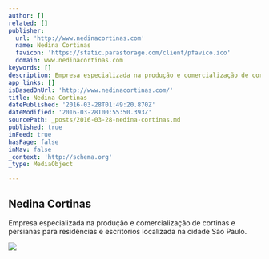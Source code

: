 ```yaml
---
author: []
related: []
publisher:
  url: 'http://www.nedinacortinas.com'
  name: Nedina Cortinas
  favicon: 'https://static.parastorage.com/client/pfavico.ico'
  domain: www.nedinacortinas.com
keywords: []
description: Empresa especializada na produção e comercialização de cortinas e persianas para residências e escritórios localizada na cidade São Paulo.
app_links: []
isBasedOnUrl: 'http://www.nedinacortinas.com/'
title: Nedina Cortinas
datePublished: '2016-03-28T01:49:20.870Z'
dateModified: '2016-03-28T00:55:50.393Z'
sourcePath: _posts/2016-03-28-nedina-cortinas.md
published: true
inFeed: true
hasPage: false
inNav: false
_context: 'http://schema.org'
_type: MediaObject

---
```

<article style=""><h1>Nedina Cortinas</h1><p>Empresa especializada na produção e comercialização de cortinas e persianas para residências e escritórios localizada na cidade São Paulo.</p><img src="https://static.wixstatic.com/media/4f857b2e8a316c4e1ed16717a3d4ec8c.png" /></article>